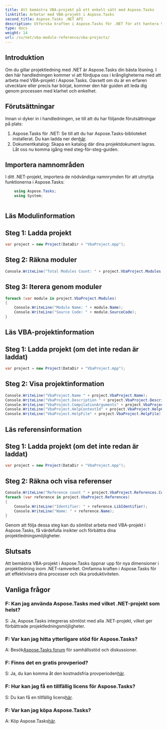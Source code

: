 ```yaml
---
title: Att bemästra VBA-projekt på ett enkelt sätt med Aspose.Tasks
linktitle: Arbetar med VBA-projekt i Aspose.Tasks
second_title: Aspose.Tasks .NET API
description: Utforska kraften i Aspose.Tasks för .NET för att hantera VBA-projekt utan ansträngning. Förbättra dina projektledningsmöjligheter med denna steg-för-steg-guide.
type: docs
weight: 14
url: /sv/net/vba-module-reference/vba-projects/
---
```

## Introduktion
Om du gillar projektledning med .NET är Aspose.Tasks din bästa lösning. I den här handledningen kommer vi att fördjupa oss i krångligheterna med att arbeta med VBA-projekt i Aspose.Tasks. Oavsett om du är en erfaren utvecklare eller precis har börjat, kommer den här guiden att leda dig genom processen med klarhet och enkelhet.
## Förutsättningar
Innan vi dyker in i handledningen, se till att du har följande förutsättningar på plats:
1.  Aspose.Tasks för .NET: Se till att du har Aspose.Tasks-biblioteket installerat. Du kan ladda ner den[här](https://releases.aspose.com/tasks/net/).
2. Dokumentkatalog: Skapa en katalog där dina projektdokument lagras.
Låt oss nu komma igång med steg-för-steg-guiden.
## Importera namnområden
I ditt .NET-projekt, importera de nödvändiga namnrymden för att utnyttja funktionerna i Aspose.Tasks:
```csharp
    using Aspose.Tasks;
    using System;
    
```
## Läs Modulinformation
## Steg 1: Ladda projekt
```csharp
var project = new Project(DataDir + "VbaProject.mpp");
```
## Steg 2: Räkna moduler
```csharp
Console.WriteLine("Total Modules Count: " + project.VbaProject.Modules.Count);
```
## Steg 3: Iterera genom moduler
```csharp
foreach (var module in project.VbaProject.Modules)
{
    Console.WriteLine("Module Name: " + module.Name);
    Console.WriteLine("Source Code: " + module.SourceCode);
}
```
## Läs VBA-projektinformation
## Steg 1: Ladda projekt (om det inte redan är laddat)
```csharp
var project = new Project(DataDir + "VbaProject.mpp");
```
## Steg 2: Visa projektinformation
```csharp
Console.WriteLine("VbaProject.Name " + project.VbaProject.Name);
Console.WriteLine("VbaProject.Description " + project.VbaProject.Description);
Console.WriteLine("VbaProject.CompilationArguments" + project.VbaProject.CompilationArguments);
Console.WriteLine("VbaProject.HelpContextId" + project.VbaProject.HelpContextId);
Console.WriteLine("VbaProject.HelpFile" + project.VbaProject.HelpFile);
```
## Läs referensinformation
## Steg 1: Ladda projekt (om det inte redan är laddat)
```csharp
var project = new Project(DataDir + "VbaProject.mpp");
```
## Steg 2: Räkna och visa referenser
```csharp
Console.WriteLine("Reference count " + project.VbaProject.References.Count);
foreach (var reference in project.VbaProject.References)
{
    Console.WriteLine("Identifier: " + reference.LibIdentifier);
    Console.WriteLine("Name: " + reference.Name);
}
```
Genom att följa dessa steg kan du sömlöst arbeta med VBA-projekt i Aspose.Tasks, få värdefulla insikter och förbättra dina projektledningsmöjligheter.
## Slutsats
Att bemästra VBA-projekt i Aspose.Tasks öppnar upp för nya dimensioner i projektledning inom .NET-ramverket. Omfamna kraften i Aspose.Tasks för att effektivisera dina processer och öka produktiviteten.
## Vanliga frågor
### F: Kan jag använda Aspose.Tasks med vilket .NET-projekt som helst?
S: Ja, Aspose.Tasks integreras sömlöst med alla .NET-projekt, vilket ger förbättrade projektledningsmöjligheter.
### F: Var kan jag hitta ytterligare stöd för Aspose.Tasks?
 A: Besök[Aspose.Tasks forum](https://forum.aspose.com/c/tasks/15) för samhällsstöd och diskussioner.
### F: Finns det en gratis provperiod?
 S: Ja, du kan komma åt den kostnadsfria provperioden[här](https://releases.aspose.com/).
### F: Hur kan jag få en tillfällig licens för Aspose.Tasks?
 S: Du kan få en tillfällig licens[här](https://purchase.aspose.com/temporary-license/).
### F: Var kan jag köpa Aspose.Tasks?
 A: Köp Aspose.Tasks[här](https://purchase.aspose.com/buy).